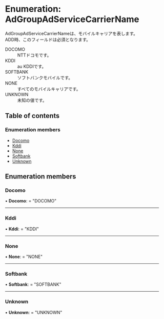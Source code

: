 # Enumeration: AdGroupAdServiceCarrierName


<div lang=\"ja\"> AdGroupAdServiceCarrierNameは、モバイルキャリアを表します。<br> ADD時、このフィールドは必須となります。 </div>  <dl class=term>   <dt class=\"term__item\">DOCOMO</dt>   <dd class=\"term__desc\"><span lang=\"ja\">NTTドコモです。</span></dd>   <dt class=\"term__item\">KDDI</dt>   <dd class=\"term__desc\"><span lang=\"ja\">au KDDIです。</span></dd>   <dt class=\"term__item\">SOFTBANK</dt>   <dd class=\"term__desc\"><span lang=\"ja\">ソフトバンクモバイルです。</span></dd>   <dt class=\"term__item\">NONE</dt>   <dd class=\"term__desc\"><span lang=\"ja\">すべてのモバイルキャリアです。</span></dd>   <dt class=\"term__item\">UNKNOWN</dt>   <dd class=\"term__desc\"><span lang=\"ja\">未知の値です。</span></dd> </dl>

## Table of contents

### Enumeration members

- [Docomo](adgroupadservicecarriername.md#docomo)
- [Kddi](adgroupadservicecarriername.md#kddi)
- [None](adgroupadservicecarriername.md#none)
- [Softbank](adgroupadservicecarriername.md#softbank)
- [Unknown](adgroupadservicecarriername.md#unknown)

## Enumeration members

### Docomo

• **Docomo**: = "DOCOMO"

___

### Kddi

• **Kddi**: = "KDDI"

___

### None

• **None**: = "NONE"

___

### Softbank

• **Softbank**: = "SOFTBANK"

___

### Unknown

• **Unknown**: = "UNKNOWN"
